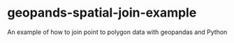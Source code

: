 # geopands-spatial-join-example
An example of how to join point to polygon data with geopandas and Python
